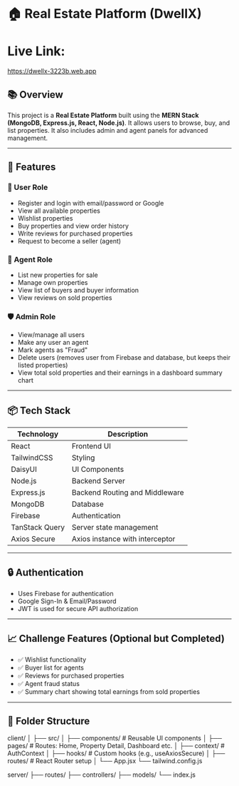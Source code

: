 # 🏠 Real Estate Platform (DwellX)

# Live Link:
 https://dwellx-3223b.web.app

## 📚 Overview

This project is a **Real Estate Platform** built using the **MERN Stack (MongoDB, Express.js, React, Node.js)**. It allows users to browse, buy, and list properties. It also includes admin and agent panels for advanced management.

---

## 🚀 Features

### 👤 User Role
- Register and login with email/password or Google
- View all available properties
- Wishlist properties
- Buy properties and view order history
- Write reviews for purchased properties
- Request to become a seller (agent)

### 🏢 Agent Role
- List new properties for sale
- Manage own properties
- View list of buyers and buyer information
- View reviews on sold properties

### 🛡️ Admin Role
- View/manage all users
- Make any user an agent
- Mark agents as "Fraud"
- Delete users (removes user from Firebase and database, but keeps their listed properties)
- View total sold properties and their earnings in a dashboard summary chart

---

## 📦 Tech Stack

| Technology | Description                     |
|------------|---------------------------------|
| React      | Frontend UI                     |
| TailwindCSS| Styling                         |
| DaisyUI    | UI Components                   |
| Node.js    | Backend Server                  |
| Express.js | Backend Routing and Middleware  |
| MongoDB    | Database                        |
| Firebase   | Authentication                  |
| TanStack Query | Server state management     |
| Axios Secure | Axios instance with interceptor|

---

## 🔒 Authentication

- Uses Firebase for authentication
- Google Sign-In & Email/Password
- JWT is used for secure API authorization

---

## 📈 Challenge Features (Optional but Completed)

- ✅ Wishlist functionality
- ✅ Buyer list for agents
- ✅ Reviews for purchased properties
- ✅ Agent fraud status
- ✅ Summary chart showing total earnings from sold properties

---

## 📁 Folder Structure

client/
│
├── src/
│ ├── components/ # Reusable UI components
│ ├── pages/ # Routes: Home, Property Detail, Dashboard etc.
│ ├── context/ # AuthContext
│ ├── hooks/ # Custom hooks (e.g., useAxiosSecure)
│ ├── routes/ # React Router setup
│ └── App.jsx
└── tailwind.config.js

server/
├── routes/
├── controllers/
├── models/
└── index.js
